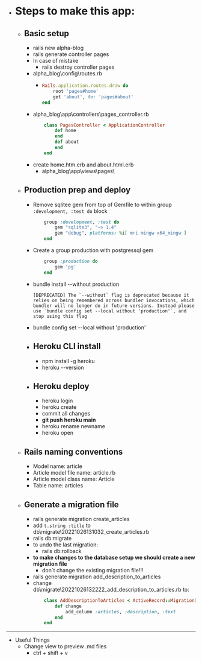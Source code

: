 - # Steps to make this app:
    - ## Basic setup
        - rails new alpha-blog
        - rails generate controller pages
        - In case of mistake 
            - rails destroy controller pages
        - alpha_blog\config\routes.rb
            -   ```rb
                Rails.application.routes.draw do
                    root 'pages#home'
                    get 'about', to: 'pages#about'
                end 
                ```
        - alpha_blog\app\controllers\pages_controller.rb
            ```rb
                class PagesController < ApplicationController
                    def home
                    end
                    def about 
                    end
                end
            ```
        - create home.htm.erb and about.html.erb
            - alpha_blog\app\views\pages\
    - ## Production prep and deploy
        - Remove sqlitee gem from top of Gemfile to within group `:development, :test do` block
            ```rb
                group :development, :test do
                    gem "sqlite3", "~> 1.4"
                    gem "debug", platforms: %i[ mri mingw x64_mingw ]
                end
            ```  
        - Create a group production with postgressql gem
            ```rb
                group :production do
                    gem 'pg'
                end
            ```
        - bundle install --without production
            ```
            [DEPRECATED] The `--without` flag is deprecated because it relies on being remembered across bundler invocations, which bundler will no longer do in future versions. Instead please use `bundle config set --local without 'production'`, and stop using this flag
            ```
        - bundle config set --local without 'production'
        - ## Heroku CLI install
            - npm install -g heroku
            - heroku --version
        - ## Heroku deploy
            - heroku login
            - heroku create
            - commit all changes
            - **git push heroku main**
            - heroku rename newname
            - heroku open
    - ## Rails naming conventions
        - Model name: article
        - Article model file name: article.rb
        - Article model class name: Article
        - Table name: articles
    - ## Generate a migration file
        - rails generate migration create_articles
        - add `t.string :title` to db\migrate\20221026131032_create_articles.rb
        - rails db:migrate
        - to undo the last migration:
            - rails db:rollback
        - **to make changes to the database setup we should create a new migration file**
            - don`t change the existing migration file!!!
        - rails generate migration add_description_to_articles
        - change db\migrate\20221026132222_add_description_to_articles.rb to:
            ```rb
                class AddDescriptionToArticles < ActiveRecord::Migration[7.0]
                    def change
                        add_column :articles, :description, :text 
                    end
                end
            ```


---

- Useful Things
    - Change view to preview .md files
        - ctrl + shift + v